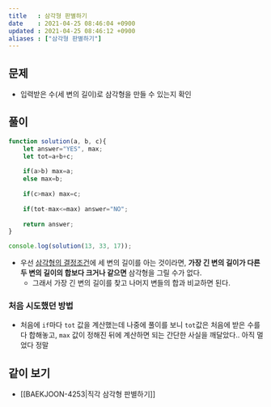 ```yaml
---
title   : 삼각형 판별하기
date    : 2021-04-25 08:46:04 +0900
updated : 2021-04-25 08:46:12 +0900
aliases : ["삼각형 판별하기"]
---
```

## 문제
- 입력받은 수(세 변의 길이)로 삼각형을 만들 수 있는지 확인 

## 풀이 
```javascript
function solution(a, b, c){
	let answer="YES", max;
	let tot=a+b+c;
	
	if(a>b) max=a;
	else max=b;
	
	if(c>max) max=c;
	
	if(tot-max<=max) answer="NO"; 
	
	return answer;
}

console.log(solution(13, 33, 17));
```
- 우선 [삼각형의 결정조건](https://mathbang.net/92)에 세 변의 길이를 아는 것이라면, **가장 긴 변의 길이가 다른 두 변의 길이의 합보다 크거나 같으면** 삼각형을 그릴 수가 없다.  
	- 그래서 가장 긴 변의 길이를 찾고 나머지 변들의 합과 비교하면 된다. 
	
### 처음 시도했던 방법
- 처음에 `if`마다 `tot` 값을 계산했는데 나중에 풀이를 보니 `tot`값은 처음에 받은 수를 다 합해놓고, `max` 값이 정해진 뒤에 계산하면 되는 간단한 사실을 깨달았다.. 아직 멀었다 정말 

## 같이 보기
- [[BAEKJOON-4253|직각 삼각형 판별하기]]